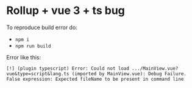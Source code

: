 # Rollup + vue 3 + ts bug

To reproduce build error do:
- `npm i`
- `npm run build`

Error like this:
```
[!] (plugin typescript) Error: Could not load .../MainView.vue?vue&type=script&lang.ts (imported by MainView.vue): Debug Failure. False expression: Expected fileName to be present in command line
```